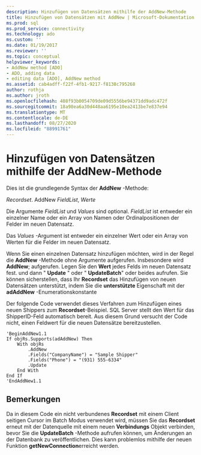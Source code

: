 ```yaml
---
description: Hinzufügen von Datensätzen mithilfe der AddNew-Methode
title: Hinzufügen von Datensätzen mit AddNew | Microsoft-Dokumentation
ms.prod: sql
ms.prod_service: connectivity
ms.technology: ado
ms.custom: ''
ms.date: 01/19/2017
ms.reviewer: ''
ms.topic: conceptual
helpviewer_keywords:
- AddNew method [ADO]
- ADO, adding data
- editing data [ADO], AddNew method
ms.assetid: cab4adff-f22f-4fb1-9217-f8138c795268
author: rothja
ms.author: jroth
ms.openlocfilehash: 408f93b0054709de09d5556be94371dd9adc472f
ms.sourcegitcommit: 18a98ea6a30d448aa6195e10ea2413be7e837e94
ms.translationtype: MT
ms.contentlocale: de-DE
ms.lasthandoff: 08/27/2020
ms.locfileid: "88991761"
---
```

# <a name="adding-records-using-addnew-method"></a>Hinzufügen von Datensätzen mithilfe der AddNew-Methode
Dies ist die grundlegende Syntax der **AddNew** -Methode:

 *Recordset*. AddNew *FieldList*, *Werte*

 Die Argumente *FieldList* und *Values* sind optional. *FieldList* ist entweder ein einzelner Name oder ein Array von Namen oder Ordinalpositionen der Felder im neuen Datensatz.

 Das *Values* -Argument ist entweder ein einzelner Wert oder ein Array von Werten für die Felder im neuen Datensatz.

 Wenn Sie einen einzelnen Datensatz hinzufügen möchten, wird in der Regel die **AddNew** -Methode ohne Argumente aufgerufen. Insbesondere wird **AddNew**; aufgerufen. Legen Sie den **Wert** jedes Felds im neuen Datensatz fest. und dann " **Update** " oder " **UpdateBatch**" oder beides aufrufen. Sie können sicherstellen, dass Ihr **Recordset** das Hinzufügen von neuen Datensätzen unterstützt, indem Sie die **unterstützte** Eigenschaft mit der **adAddNew** -Enumerationskonstante

 Der folgende Code verwendet dieses Verfahren zum Hinzufügen eines neuen Shippers zum **Recordset**-Beispiel. SQL Server stellt den Wert für das ShipperID-Feld automatisch bereit. Aus diesem Grund versucht der Code nicht, einen Feldwert für die neuen Datensätze bereitzustellen.

```
'BeginAddNew1.1
If objRs.Supports(adAddNew) Then
    With objRs
        .AddNew
        .Fields("CompanyName") = "Sample Shipper"
        .Fields("Phone") = "(931) 555-6334"
        .Update
    End With
End If
'EndAddNew1.1
```

## <a name="remarks"></a>Bemerkungen
 Da in diesem Code ein nicht verbundenes **Recordset** mit einem Client seitigen Cursor im Batch Modus verwendet wird, müssen Sie das **Recordset** erneut mit der Datenquelle mit einem neuen **Verbindungs** Objekt verbinden, bevor Sie die **UpdateBatch** -Methode aufrufen können, um Änderungen an der Datenbank zu veröffentlichen. Dies kann problemlos mithilfe der neuen Funktion **getNewConnection**erreicht werden.
